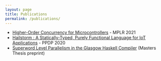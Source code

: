 ```yaml
---
layout: page
title: Publications
permalink: /publications/
---
```


- [Higher-Order Concurrency for Microcontrollers](https://abhiroop.github.io/pubs/sensevmmplr/) - MPLR 2021
- [Hailstorm : A Statically-Typed, Purely Functional Language for IoT Applications](https://abhiroop.github.io/pubs/hailstorm/) - PPDP 2020
- [Superword Level Parallelism in the Glasgow Haskell Compiler](https://abhiroop.github.io/pubs/haskellvector) (Masters Thesis preprint)
